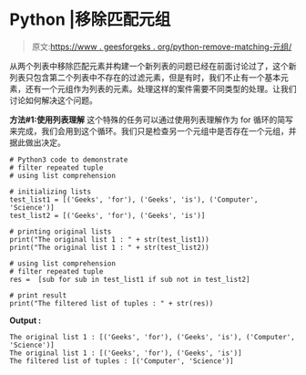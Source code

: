 # Python |移除匹配元组

> 原文:[https://www . geesforgeks . org/python-remove-matching-元组/](https://www.geeksforgeeks.org/python-remove-matching-tuples/)

从两个列表中移除匹配元素并构建一个新列表的问题已经在前面讨论过了，这个新列表只包含第二个列表中不存在的过滤元素，但是有时，我们不止有一个基本元素，还有一个元组作为列表的元素。处理这样的案件需要不同类型的处理。让我们讨论如何解决这个问题。

**方法#1:使用列表理解**
这个特殊的任务可以通过使用列表理解作为 for 循环的简写来完成，我们会用到这个循环。我们只是检查另一个元组中是否存在一个元组，并据此做出决定。

```
# Python3 code to demonstrate
# filter repeated tuple
# using list comprehension

# initializing lists 
test_list1 = [('Geeks', 'for'), ('Geeks', 'is'), ('Computer', 'Science')]
test_list2 = [('Geeks', 'for'), ('Geeks', 'is')]

# printing original lists
print("The original list 1 : " + str(test_list1))
print("The original list 1 : " + str(test_list2))

# using list comprehension
# filter repeated tuple
res =  [sub for sub in test_list1 if sub not in test_list2]

# print result
print("The filtered list of tuples : " + str(res))
```

**Output :**

```
The original list 1 : [('Geeks', 'for'), ('Geeks', 'is'), ('Computer', 'Science')]
The original list 1 : [('Geeks', 'for'), ('Geeks', 'is')]
The filtered list of tuples : [('Computer', 'Science')]

```